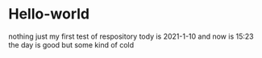 # Hello-world
nothing just my first test of respository
tody is 2021-1-10 and now is 15:23
the day is good but some kind of cold
